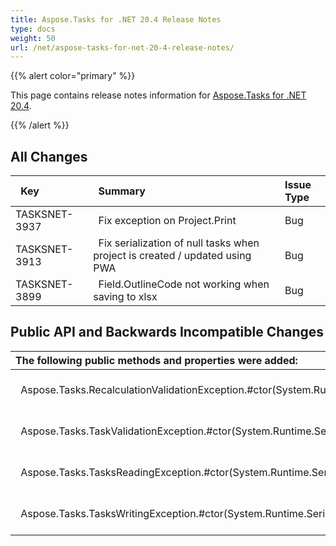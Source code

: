 ```yaml
---
title: Aspose.Tasks for .NET 20.4 Release Notes
type: docs
weight: 50
url: /net/aspose-tasks-for-net-20-4-release-notes/
---
```


{{% alert color="primary" %}} 

This page contains release notes information for [Aspose.Tasks for .NET 20.4](https://downloads.aspose.com/tasks/net/new-releases/aspose.tasks-for-.net-20.4/).

{{% /alert %}} 
## **All Changes**

|` `**Key** |` `**Summary** |**Issue Type**|
| :- | :- | :- |
|TASKSNET-3937 |` `Fix exception on Project.Print |Bug|
|TASKSNET-3913 |` `Fix serialization of null tasks when project is created / updated using PWA |Bug|
|TASKSNET-3899 |` `Field.OutlineCode not working when saving to xlsx |Bug|

## **Public API and Backwards Incompatible Changes**

|**The following public methods and properties were added:** |` `**Description** |
| :- | :- |
|` `Aspose.Tasks.RecalculationValidationException.#ctor(System.Runtime.Serialization.SerializationInfo,System.Runtime.Serialization.StreamingContext) |` `Initializes a new instance of the <see cref="T:Aspose.Tasks.RecalculationValidationException" /> class. |
|` `Aspose.Tasks.TaskValidationException.#ctor(System.Runtime.Serialization.SerializationInfo,System.Runtime.Serialization.StreamingContext) |` `Initializes a new instance of the <see cref="T:Aspose.Tasks.TaskValidationException" /> class. |
|` `Aspose.Tasks.TasksReadingException.#ctor(System.Runtime.Serialization.SerializationInfo,System.Runtime.Serialization.StreamingContext) |` `Initializes a new instance of the <see cref="T:Aspose.Tasks.TasksReadingException" /> class. |
|` `Aspose.Tasks.TasksWritingException.#ctor(System.Runtime.Serialization.SerializationInfo,System.Runtime.Serialization.StreamingContext) |` `Initializes a new instance of the <see cref="T:Aspose.Tasks.TasksWritingException" /> class.|

